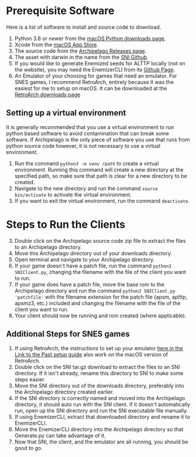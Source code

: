 # Prerequisite Software
Here is a list of software to install and source code to download.
1. Python 3.8 or newer from the [macOS Python downloads page](https://www.python.org/downloads/macos/).
2. Xcode from the [macOS App Store](https://apps.apple.com/us/app/xcode/id497799835).
3. The source code from the [Archipelago Releases page](https://github.com/ArchipelagoMW/Archipelago/releases).
4. The asset with darwin in the name from the [SNI Github](https://github.com/alttpo/sni/releases).
5. If you would like to generate Enemized seeds for ALTTP locally (not on the website), you may need the EnemizerCLI from its [Github Page](https://github.com/Ijwu/Enemizer/releases).
6. An Emulator of your choosing for games that need an emulator. For SNES games, I recommend RetroArch, entirely because it was the easiest for me to setup on macOS. It can be downloaded at the [RetroArch downloads page](https://www.retroarch.com/?page=platforms)
## Setting up a virtual environment
It is generally recommended that you use a virtual environment to run python based software to avoid contamination that can break some software. If Archipelago is the only piece of software you use that runs from python source code however, it is not necessary to use a virtual environment. 
1. Run the command `python3 -m venv /path` to create a virtual environment. Running this command will create a new directory at the specified path, so make sure that path is clear for a new directory to be created.
2. Navigate to the new directory and run the command `source bin/activate` to activate the virtual environment.
3. If you want to exit the virtual environment, run the command `deactivate`.
# Steps to Run the Clients  
3. Double click on the Archipelago source code zip file to extract the files to an Archipelago directory.
4. Move this Archipelago directory out of your downloads directory.
5. Open terminal and navigate to your Archipelago directory.
6. If your game doesn't have a patch file, run the command `python3 SNIClient.py`, changing the filename with the file of the client you want to run.
7. If your game does have a patch file, move the base rom to the Archipelago directory and run the command `python3 SNIClient.py 'patchfile'` with the filename extension for the patch file (apsm, aplttp, apsmz3, etc.) included and changing the filename with the file of the client you want to run.
8. Your client should now be running and rom created (where applicable).
## Additional Steps for SNES games
1. If using RetroArch, the instructions to set up your emulator [here in the Link to the Past setup guide](https://archipelago.gg/tutorial/A%20Link%20to%20the%20Past/multiworld/en) also work on the macOS version of RetroArch.
2. Double click on the SNI tar.gz download to extract the files to an SNI directory. If it isn't already, rename this directory to SNI to make some steps easier.
3. Move the SNI directory out of the downloads directory, preferably into the Archipelago directory created earlier.
4. If the SNI directory is correctly named and moved into the Archipelago directory, it should auto run with the SNI client. If it doesn't automatically run, open up the SNI directory and run the SNI executable file manually.
5. If using EnemizerCLI, extract that downloaded directory and rename it to EnemizerCLI.
6. Move the EnemizerCLI directory into the Archipelago directory so that Generate.py can take advantage of it. 
7. Now that SNI, the client, and the emulator are all running, you should be good to go.
